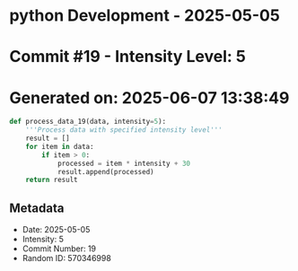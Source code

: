 ﻿# python Development - 2025-05-05
# Commit #19 - Intensity Level: 5
# Generated on: 2025-06-07 13:38:49
```python
def process_data_19(data, intensity=5):
    '''Process data with specified intensity level'''
    result = []
    for item in data:
        if item > 0:
            processed = item * intensity + 30
            result.append(processed)
    return result
```
## Metadata
- Date: 2025-05-05
- Intensity: 5
- Commit Number: 19
- Random ID: 570346998
